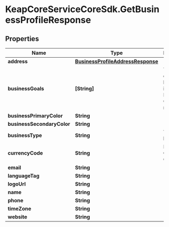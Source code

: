 # KeapCoreServiceCoreSdk.GetBusinessProfileResponse

## Properties

Name | Type | Description | Notes
------------ | ------------- | ------------- | -------------
**address** | [**BusinessProfileAddressResponse**](BusinessProfileAddressResponse.md) |  | [optional] 
**businessGoals** | **[String]** | The goals of this business, ie. Grow Business, Convert more leads | [optional] 
**businessPrimaryColor** | **String** |  | [optional] 
**businessSecondaryColor** | **String** |  | [optional] 
**businessType** | **String** | The type of business | [optional] 
**currencyCode** | **String** | ISO 4217 Currency Code | [optional] 
**email** | **String** |  | [optional] 
**languageTag** | **String** |  | [optional] 
**logoUrl** | **String** |  | [optional] 
**name** | **String** |  | [optional] 
**phone** | **String** |  | [optional] 
**timeZone** | **String** |  | [optional] 
**website** | **String** |  | [optional] 


